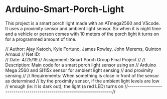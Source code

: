 # Arduino-Smart-Porch-Light
This project is a smart porch light made with an ATmega2560 and VScode. 
It uses a proximity sensor and ambient light sensor. 
So when it is night time and a vehicle or person comes with 10 meters of the porch light it turns on for a programmed amount of time.

// Author:         Ajay Katoch, Kyle Fortuno, James Rowley, John Merems, Quinton Arnaud
// Net ID:         
// Date:           4/25/19
// Assignment:     Smart Porch Group Final Project
//
// Description: Main code for a smart porch light sensor using an
//              Arduino Mega 2560 and SI115x sensor for ambient light sensing
//              and proximity sensing
//
// Requirements: When something is close in front of the sensor as determined
//              by the proximity sensor, if the ambient light levels are low
//              enough (ie: it is dark out), the light (a red LED) turns on
//----------------------------------------------------------------------//
